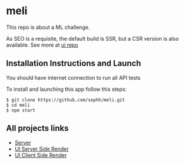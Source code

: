 # meli

This repo is about a ML challenge. 

As SEO is a requisite, the default build is SSR, but a CSR version is also available. See more at [ui repo](./ui)

## Installation Instructions and Launch

You should have internet connection to run all API tests

To install and launching this app follow this steps:

```
$ git clone https://github.com/sephh/meli.git
$ cd meli
$ npm start
```

## All projects links

* [Server](./server)
* [UI Server Side Render](./ui-ssr)
* [UI Client Side Render](./ui)
